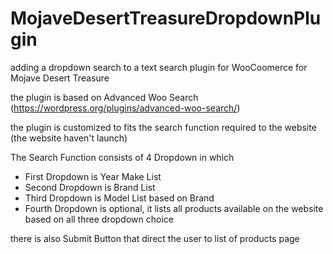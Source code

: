 # MojaveDesertTreasureDropdownPlugin
adding a dropdown search to a text search plugin for WooCoomerce for Mojave Desert Treasure


the plugin is based on Advanced Woo Search (https://wordpress.org/plugins/advanced-woo-search/)

the plugin is customized to fits the search function required to the website (the website haven't launch)

The Search Function consists of 4 Dropdown in which
  - First Dropdown is Year Make List
  - Second Dropdown is Brand List
  - Third Dropdown is Model List based on Brand
  - Fourth Dropdown is optional, it lists all products available on the website based on all three dropdown choice

there is also Submit Button that direct the user to list of products page
